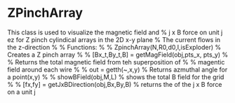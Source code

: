 # ZPinchArray

 This class is used to visualize the magnetic field and
%     j x B force on unit j ez for Z pinch cylindical arrays in the 2D x-y plane
%     The current flows in the z-direction
%
%     Functions:
%
%       ZpinchArray(N,R0,d0,I,isExploder) % Creates a Z pinch array 
%
%       [Bx_t,By_t,B] = getMagField(obj,pts_x, pts_y)
%             % Returns the total magnetic field from teh superposition of
%             % magentic field around each wire
%
%        out = getth(~,x,y) % Returns azmuthal angle for a point(x,y)
%
%        showBField(obj,M,L) % shows the total B field for the grid
%
%        [fx,fy] = getJxBDirection(obj,Bx,By,B) % returns the of the j x B force on a unit j 
